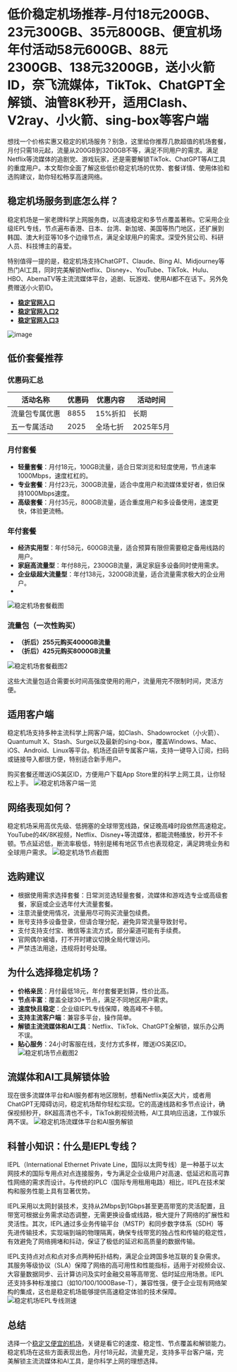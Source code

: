 # 低价稳定机场推荐-月付18元200GB、23元300GB、35元800GB、便宜机场年付活动58元600GB、88元2300GB、138元3200GB，送小火箭ID，奈飞流媒体，TikTok、ChatGPT全解锁、油管8K秒开，适用Clash、V2ray、小火箭、sing-box等客户端

想找一个价格实惠又稳定的机场服务？别急，这里给你推荐几款超值的机场套餐，月付只需18元起，流量从200GB到3200GB不等，满足不同用户的需求。满足Netflix等流媒体的追剧党、游戏玩家，还是需要解锁TikTok、ChatGPT等AI工具的重度用户。本文帮你全面了解这些低价稳定机场的优势、套餐详情、使用体验和选购建议，助你轻松畅享高速网络。

## 稳定机场服务到底怎么样？

稳定机场是一家老牌科学上网服务商，以高速稳定和多节点覆盖著称。它采用企业级IEPL专线，节点遍布香港、日本、台湾、新加坡、美国等热门地区，还扩展到韩国、澳大利亚等10多个边缘节点，满足全球用户的需求。深受外贸公司、科研人员、科技博主的喜爱。

特别值得一提的是，稳定机场支持ChatGPT、Claude、Bing AI、Midjourney等热门AI工具，同时完美解锁Netflix、Disney+、YouTube、TikTok、Hulu、HBO、AbemaTV等主流流媒体平台，追剧、玩游戏、使用AI都不在话下。另外免费赠送小火箭ID。


- [ **稳定官网入口**](https://xx.linkgoo.top/lepl/wen-ding-ji-chang)
- [ **稳定官网入口2**](https://cdn.xxxlsop3.com)
- [ **稳定官网入口3**](https://cdn.xxxlsop3.com)

![image](https://github.com/user-attachments/assets/2759e96e-ecc4-4e1c-875e-30b322c8a65e)

## 低价套餐推荐
### 优惠码汇总

| 活动名称         | 优惠码        | 优惠内容                | 活动时间                 |
|------------------|--------------|-------------------------|--------------------------|
| 流量包专属优惠   | 8855    | 15%折扣           | 长期               |
| 五一专属活动   | 2025  | 全场七折                | 2025年5月             |

### 月付套餐

- **轻量套餐**：月付18元，100GB流量，适合日常浏览和轻度使用，节点速率1000Mbps，速度杠杠的。
- **专业套餐**：月付23元，300GB流量，适合中度用户和流媒体爱好者，依旧保持1000Mbps速度。
- **高级套餐**：月付35元，800GB流量，适合重度用户和多设备使用，速度更快，体验更流畅。

### 年付套餐

- **经济实用型**：年付58元，600GB流量，适合预算有限但需要稳定备用线路的用户。
- **家庭高流量型**：年付88元，2300GB流量，满足家庭多设备同时使用需求。
- **企业级超大流量型**：年付138元，3200GB流量，适合流量需求极大的企业用户。
- 
![稳定机场套餐截图](https://github.com/user-attachments/assets/0925cda9-fc62-472f-8289-5d895993dfd5)

### 流量包（一次性购买）

- **（折后）255元购买4000GB流量**
- **（折后）425元购买8000GB流量**

![稳定机场套餐截图2](https://github.com/user-attachments/assets/f48139ad-9799-4e14-9629-c36a749cc5bb)

这些大流量包适合需要长时间高强度使用的用户，流量用完不限制时间，灵活方便。

## 适用客户端

稳定机场支持多种主流科学上网客户端，如Clash、Shadowrocket（小火箭）、Quantumult X、Stash、Surge以及最新的sing-box，覆盖Windows、Mac、iOS、Android、Linux等平台。机场还自研专属客户端，支持一键导入订阅，扫码或链接导入都很方便，特别适合新手用户。

购买套餐还赠送iOS美区ID，方便用户下载App Store里的科学上网工具，让你轻松上手。
![稳定机场客户端一览](https://github.com/user-attachments/assets/a6500467-bb94-4cfd-8896-f9e65a966ed2)

## 网络表现如何？

稳定机场采用高优先级、低拥塞的全球带宽线路，保证晚高峰时段依然高速稳定。YouTube的4K/8K视频，Netflix、Disney+等流媒体，都能流畅播放，秒开不卡顿。节点延迟低，断流率极低，特别是稀有地区节点也表现稳定，满足跨境业务和全球用户需求。
![稳定机场节点截图](https://github.com/user-attachments/assets/beb1e771-e337-4264-9e75-63f4ab397eac)


## 选购建议

- 根据使用需求选择套餐：日常浏览选轻量套餐，流媒体和游戏选专业或高级套餐，家庭或企业选年付大流量套餐。
- 注意流量使用情况，流量用尽可购买流量包续费。
- 账号支持多设备登录，但请合理分配，避免异常流量导致封号。
- 支付支持支付宝、微信等主流方式，部分渠道可能有手续费。
- 官网偶尔被墙，打不开时建议切换全局代理访问。
- 严禁违法用途，违规将封号处理。

## 为什么选择稳定机场？

- **价格亲民**：月付最低18元，年付套餐更划算，性价比高。
- **节点丰富**：覆盖全球30+节点，满足不同地区用户需求。
- **速度快且稳定**：企业级IEPL专线保障，晚高峰不卡顿。
- **支持主流客户端**：兼容多平台，操作简单。
- **解锁主流流媒体和AI工具**：Netflix、TikTok、ChatGPT全解锁，娱乐办公两不误。
- **贴心服务**：24小时客服在线，支付方式多样，赠送iOS美区ID。
![稳定机场节点截图2](https://github.com/user-attachments/assets/281e6e76-7369-4405-871a-c7f2b92e664b)

## 流媒体和AI工具解锁体验

现在很多流媒体平台和AI服务都有地区限制，想看Netflix美区大片，或者用ChatGPT无障碍访问，稳定机场帮你轻松实现。它的高速线路和多节点设计，确保视频秒开，8K超高清也不卡，TikTok刷视频流畅，AI工具响应迅速，工作娱乐两不误。
![稳定机场流媒体平台和AI服务解锁](https://github.com/user-attachments/assets/f785a430-c579-480a-b7cf-150e057c913e)


## 科普小知识：什么是IEPL专线？

IEPL（International Ethernet Private Line，国际以太网专线）是一种基于以太网技术的国际专用点对点连接服务，专为满足企业级用户对高速、低延迟和高可靠性网络的需求而设计。与传统的IPLC（国际专用租用电路）相比，IEPL在技术架构和服务性能上具有显著优势。

IEPL采用以太网封装技术，支持从2Mbps到1Gbps甚至更高带宽的灵活配置，且带宽可根据业务需求动态调整，无需更换设备或线路，极大提升了网络的扩展性和灵活性。其次，IEPL通过多业务传输平台（MSTP）和同步数字体系（SDH）等先进传输技术，实现端到端的物理隔离，确保专线带宽的独占性和传输的稳定性，有效避免了网络拥堵和抖动，保证了极低的延迟和高质量的数据传输。

IEPL支持点对点和点对多点两种拓扑结构，满足企业跨国多地互联的复杂需求。其服务等级协议（SLA）保障了网络的高可用性和性能指标，适用于对视频会议、大容量数据同步、云计算访问及实时金融交易等高带宽、低时延应用场景。IEPL还支持多种标准接口（如10/100/1000Base-T），兼容性强，便于企业现有网络架构的集成，这也是稳定机场能够提供高速稳定体验的技术保障。
![稳定机场IEPL专线测速](https://github.com/user-attachments/assets/fae8cb07-82f5-49ff-a790-1d05697e3433)

## 总结

选择一个[稳定又便宜的机场](https://smith78965.github.io/stable-airport)，关键是看它的速度、稳定性、节点覆盖和解锁能力。稳定机场在这些方面表现出色，月付18元起，流量充足，支持多平台客户端，完美解锁主流流媒体和AI工具，是你科学上网的理想选择。


